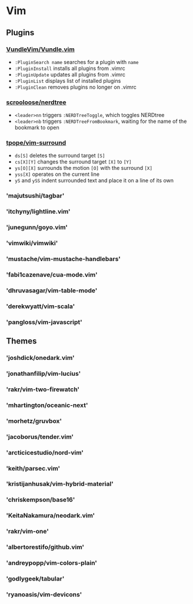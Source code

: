 # Vim

## Plugins

### [VundleVim/Vundle.vim](https://github.com/VundleVim/Vundle.vim)

- `:PluginSearch name` searches for a plugin with `name`
- `:PluginInstall` installs all plugins from .vimrc
- `:PluginUpdate` updates all plugins from .vimrc
- `:PluginList` displays list of installed plugins
- `:PluginClean` removes plugins no longer on .vimrc

### [scrooloose/nerdtree](https://github.com/scrooloose/nerdtree)

- `<leader>nn` triggers `:NERDTreeToggle`, which toggles NERDtree
- `<leader>nb` triggers `:NERDTreeFromBookmark`, waiting for the name of the bookmark to open

### [tpope/vim-surround](https://github.com/tpope/vim-surround)

- `ds[S]` deletes the surround target `[S]`
- `cs[X][Y]` changes the surround target `[X]` to `[Y]`
- `ys[O][X]` surrounds the motion `[O]` with the surround `[X]`
- `yss[X]` operates on the current line
- `yS` and `ySS` indent surrounded text and place it on a line of its own

### 'majutsushi/tagbar'
### 'itchyny/lightline.vim'
### 'junegunn/goyo.vim'
### 'vimwiki/vimwiki'
### 'mustache/vim-mustache-handlebars'
### 'fabi1cazenave/cua-mode.vim'
### 'dhruvasagar/vim-table-mode'
### 'derekwyatt/vim-scala'
### 'pangloss/vim-javascript'

## Themes

### 'joshdick/onedark.vim'
### 'jonathanfilip/vim-lucius'
### 'rakr/vim-two-firewatch'
### 'mhartington/oceanic-next'

### 'morhetz/gruvbox'
### 'jacoborus/tender.vim'
### 'arcticicestudio/nord-vim'
### 'keith/parsec.vim'
### 'kristijanhusak/vim-hybrid-material'
### 'chriskempson/base16'

### 'KeitaNakamura/neodark.vim'
### 'rakr/vim-one'
### 'albertorestifo/github.vim'

### 'andreypopp/vim-colors-plain'

### 'godlygeek/tabular'

### 'ryanoasis/vim-devicons'




